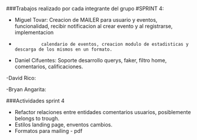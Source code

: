 ###Trabajos realizado por cada integrante del grupo #SPRINT 4:

- Miguel Tovar: Creacion de MAILER para usuario y eventos, funcionalidad, recibir notificacion al crear evento y al registrarse, implementacion 
-               calendario de eventos, creacion modulo de estadisticas y descarga de los mismos en un formato.
            
- Daniel Cifuentes: Soporte desarrollo querys, faker, filtro home, comentarios, calificaciones.

-David Rico:

-Bryan Angarita:


###Actividades sprint 4

- Refactor relaciones entre entidades comentarios usuarios, posiblemente belongs to trough.
- Estilos landing page, enventos cambios.
- Formatos para mailing - pdf
            
      